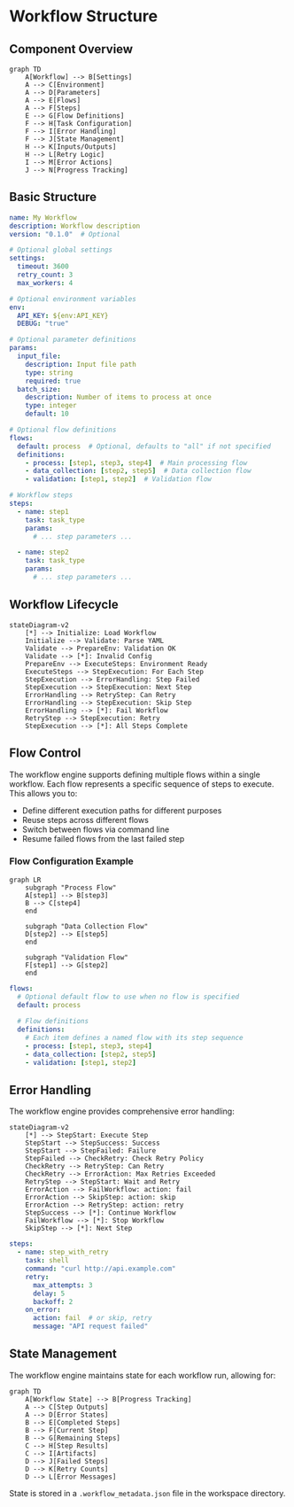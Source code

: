 # Workflow Structure

## Component Overview

```mermaid
graph TD
    A[Workflow] --> B[Settings]
    A --> C[Environment]
    A --> D[Parameters]
    A --> E[Flows]
    A --> F[Steps]
    E --> G[Flow Definitions]
    F --> H[Task Configuration]
    F --> I[Error Handling]
    F --> J[State Management]
    H --> K[Inputs/Outputs]
    H --> L[Retry Logic]
    I --> M[Error Actions]
    J --> N[Progress Tracking]
```

## Basic Structure
```yaml
name: My Workflow
description: Workflow description
version: "0.1.0"  # Optional

# Optional global settings
settings:
  timeout: 3600
  retry_count: 3
  max_workers: 4

# Optional environment variables
env:
  API_KEY: ${env:API_KEY}
  DEBUG: "true"

# Optional parameter definitions
params:
  input_file:
    description: Input file path
    type: string
    required: true
  batch_size:
    description: Number of items to process at once
    type: integer
    default: 10

# Optional flow definitions
flows:
  default: process  # Optional, defaults to "all" if not specified
  definitions:
    - process: [step1, step3, step4]  # Main processing flow
    - data_collection: [step2, step5]  # Data collection flow
    - validation: [step1, step2]  # Validation flow

# Workflow steps
steps:
  - name: step1
    task: task_type
    params:
      # ... step parameters ...

  - name: step2
    task: task_type
    params:
      # ... step parameters ...
```

## Workflow Lifecycle

```mermaid
stateDiagram-v2
    [*] --> Initialize: Load Workflow
    Initialize --> Validate: Parse YAML
    Validate --> PrepareEnv: Validation OK
    Validate --> [*]: Invalid Config
    PrepareEnv --> ExecuteSteps: Environment Ready
    ExecuteSteps --> StepExecution: For Each Step
    StepExecution --> ErrorHandling: Step Failed
    StepExecution --> StepExecution: Next Step
    ErrorHandling --> RetryStep: Can Retry
    ErrorHandling --> StepExecution: Skip Step
    ErrorHandling --> [*]: Fail Workflow
    RetryStep --> StepExecution: Retry
    StepExecution --> [*]: All Steps Complete
```

## Flow Control

The workflow engine supports defining multiple flows within a single workflow. Each flow represents a specific sequence of steps to execute. This allows you to:

- Define different execution paths for different purposes
- Reuse steps across different flows
- Switch between flows via command line
- Resume failed flows from the last failed step

### Flow Configuration Example

```mermaid
graph LR
    subgraph "Process Flow"
    A[step1] --> B[step3]
    B --> C[step4]
    end
    
    subgraph "Data Collection Flow"
    D[step2] --> E[step5]
    end
    
    subgraph "Validation Flow"
    F[step1] --> G[step2]
    end
```

```yaml
flows:
  # Optional default flow to use when no flow is specified
  default: process
  
  # Flow definitions
  definitions:
    # Each item defines a named flow with its step sequence
    - process: [step1, step3, step4]
    - data_collection: [step2, step5]
    - validation: [step1, step2]
```

## Error Handling

The workflow engine provides comprehensive error handling:

```mermaid
stateDiagram-v2
    [*] --> StepStart: Execute Step
    StepStart --> StepSuccess: Success
    StepStart --> StepFailed: Failure
    StepFailed --> CheckRetry: Check Retry Policy
    CheckRetry --> RetryStep: Can Retry
    CheckRetry --> ErrorAction: Max Retries Exceeded
    RetryStep --> StepStart: Wait and Retry
    ErrorAction --> FailWorkflow: action: fail
    ErrorAction --> SkipStep: action: skip
    ErrorAction --> RetryStep: action: retry
    StepSuccess --> [*]: Continue Workflow
    FailWorkflow --> [*]: Stop Workflow
    SkipStep --> [*]: Next Step
```

```yaml
steps:
  - name: step_with_retry
    task: shell
    command: "curl http://api.example.com"
    retry:
      max_attempts: 3
      delay: 5
      backoff: 2
    on_error:
      action: fail  # or skip, retry
      message: "API request failed"
```

## State Management

The workflow engine maintains state for each workflow run, allowing for:

```mermaid
graph TD
    A[Workflow State] --> B[Progress Tracking]
    A --> C[Step Outputs]
    A --> D[Error States]
    B --> E[Completed Steps]
    B --> F[Current Step]
    B --> G[Remaining Steps]
    C --> H[Step Results]
    C --> I[Artifacts]
    D --> J[Failed Steps]
    D --> K[Retry Counts]
    D --> L[Error Messages]
```

State is stored in a `.workflow_metadata.json` file in the workspace directory. 